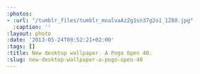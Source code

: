```yaml
---
:photos:
- :url: "/tumblr_files/tumblr_mnalvaAz2g1sn37g2o1_1280.jpg"
  :caption: ''
:layout: photo
:date: '2013-05-24T09:52:21+02:00'
:tags: []
:title: New desktop wallpaper. A Pogo Open 40.
:slug: new-desktop-wallpaper-a-pogo-open-40
---
```

